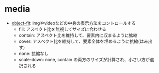 # media

- [object\-fit](https://developer.mozilla.org/ja/docs/Web/CSS/object-fit): imgやvideoなどの中身の表示方法をコントロールする
  - fill: アスペクト比を無視してサイズに合わせる
  - contain: アスペクト比を維持して、要素内に収まるように拡縮
  - cover: アスペクト比を維持して、要素全体を埋めるように拡縮(はみ出す)
  - none: 拡縮なし
  - scale-down: none, contain の両方のサイズが計算され、小さい方が選択される
